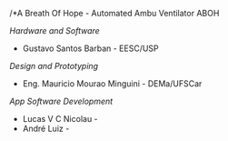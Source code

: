 /*A Breath Of Hope - Automated Ambu Ventilator ABOH

*Hardware and Software*
* Gustavo Santos Barban - EESC/USP

*Design and Prototyping*
* Eng. Mauricio Mourao Minguini - DEMa/UFSCar

*App Software Development*
* Lucas V C Nicolau - 
* André Luiz -
